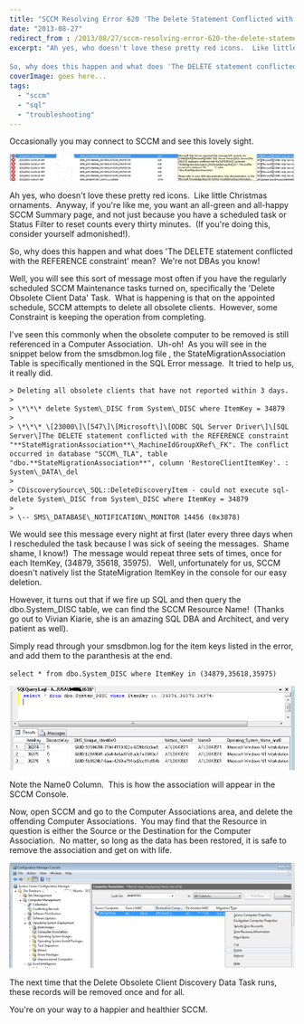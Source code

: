 ```yaml
---
title: "SCCM Resolving Error 620 'The Delete Statement Conflicted with the Reference Constraint…'"
date: "2013-08-27"
redirect_from : /2013/08/27/sccm-resolving-error-620-the-delete-statement-conflicted-with-the-reference-constraint
excerpt: "Ah yes, who doesn't love these pretty red icons.  Like little Christmas ornaments.  Anyway, if you're like me, you want an all-green and all-happy SCCM Summary page, and not just because you have a scheduled task or Status Filter to reset counts every thirty minutes.  (If you're doing this, consider yourself admonished!).

So, why does this happen and what does 'The DELETE statement conflicted with the REFERENCE constraint' mean?  We're not DBAs you know!"
coverImage: goes here...
tags: 
  - "sccm"
  - "sql"
  - "troubleshooting"
---
```


Occasionally you may connect to SCCM and see this lovely sight.

![](../assets/images/2013/08/images/01.png)

Ah yes, who doesn't love these pretty red icons.  Like little Christmas ornaments.  Anyway, if you're like me, you want an all-green and all-happy SCCM Summary page, and not just because you have a scheduled task or Status Filter to reset counts every thirty minutes.  (If you're doing this, consider yourself admonished!).

So, why does this happen and what does 'The DELETE statement conflicted with the REFERENCE constraint' mean?  We're not DBAs you know!

Well, you will see this sort of message most often if you have the regularly scheduled SCCM Maintenance tasks turned on, specifically the 'Delete Obsolete Client Data' Task.  What is happening is that on the appointed schedule, SCCM attempts to delete all obsolete clients.  However, some Constraint is keeping the operation from completing.

I've seen this commonly when the obsolete computer to be removed is still referenced in a Computer Association.  Uh-oh!  As you will see in the snippet below from the smsdbmon.log file , the StateMigrationAssociation Table is specifically mentioned in the SQL Error message.  It tried to help us, it really did.

```
> Deleting all obsolete clients that have not reported within 3 days.
> 
> \*\*\* delete System\_DISC from System\_DISC where ItemKey = 34879
> 
> \*\*\* \[23000\]\[547\]\[Microsoft\]\[ODBC SQL Server Driver\]\[SQL Server\]The DELETE statement conflicted with the REFERENCE constraint "**StateMigrationAssociation**\_MachineIdGroupXRef\_FK". The conflict occurred in database "SCCM\_TLA", table "dbo.**StateMigrationAssociation**", column 'RestoreClientItemKey'. : System\_DATA\_del
> 
> CDiscoverySource\_SQL::DeleteDiscoveryItem - could not execute sql- delete System\_DISC from System\_DISC where ItemKey = 34879
> 
> \-- SMS\_DATABASE\_NOTIFICATION\_MONITOR 14456 (0x3878)
```


We would see this message every night at first (later every three days when I rescheduled the task because I was sick of seeing the messages.  Shame shame, I know!)  The message would repeat three sets of times, once for each ItemKey, (34879, 35618, 35975).   Well, unfortunately for us, SCCM doesn't natively list the StateMigration ItemKey in the console for our easy deletion.

However, it turns out that if we fire up SQL and then query the dbo.System\_DISC table, we can find the SCCM Resource Name!  (Thanks go out to Vivian Kiarie, she is an amazing SQL DBA and Architect, and very patient as well).

Simply read through your smsdbmon.log for the item keys listed in the error, and add them to the paranthesis at the end.

`select * from dbo.System_DISC where ItemKey in (34879,35618,35975)`

![](../assets/images/2013/08/images/02.png)

Note the Name0 Column.  This is how the association will appear in the SCCM Console.

Now, open SCCM and go to the Computer Associations area, and delete the offending Computer Associations.  You may find that the Resource in question is either the Source or the Destination for the Computer Association.  No matter, so long as the data has been restored, it is safe to remove the association and get on with life.

![](../assets/images/2013/08/images/03.png)

The next time that the Delete Obsolete Client Discovery Data Task runs, these records will be removed once and for all.

You're on your way to a happier and healthier SCCM.
